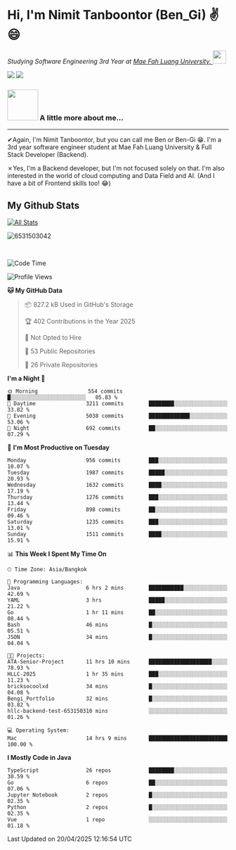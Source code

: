 # Hi, I'm Nimit Tanboontor (Ben_Gi) ✌😄
<p><em>Studying Software Engineering 3rd Year at <a href="https://en.mfu.ac.th/home.html"> Mae Fah Luang University.
</a><img src="https://media.giphy.com/media/WUlplcMpOCEmTGBtBW/giphy.gif" width="30"> </em></p>


[![](https://img.shields.io/badge/linkedin-%230077B5.svg?style=for-the-badge&logo=linkedin)]([https://www.linkedin.com/in/thanaphoom-babparn/](https://www.linkedin.com/in/nimit-tanbooutor-798139246/))
[![](https://img.shields.io/badge/Medium-12100E?style=for-the-badge&logo=medium&logoColor=white)](https://medium.com/@nimittanbooutor)

### <img src="https://media.giphy.com/media/VgCDAzcKvsR6OM0uWg/giphy.gif" width="70"> A little more about me...  

<hr> <!-- Horizontal line -->

&#10004;Again, I'm Nimit Tanboontor, but you can call me Ben or Ben-Gi 😁. I'm a 3rd year software engineer student at Mae Fah Luang University & Full Stack Developer (Backend).

&#10007;Yes, I'm a Backend developer, but I'm not focused solely on that. I'm also interested in the world of cloud computing and Data Field and AI. (And I have a bit of Frontend skills too! 😂)


## My Github Stats

[![All Stats](https://github-readme-stats.vercel.app/api?username=6531503042&show_icons=true&theme=algolia)](https://github.com/6531503042)

<p><img align="center" src="https://github-readme-streak-stats.herokuapp.com/?user=6531503042&" alt="6531503042" /></p>

<br />


<!--START_SECTION:waka-->
![Code Time](http://img.shields.io/badge/Code%20Time-477%20hrs%2035%20mins-blue)

![Profile Views](http://img.shields.io/badge/Profile%20Views-6-blue)

**🐱 My GitHub Data** 

> 📦 827.2 kB Used in GitHub's Storage 
 > 
> 🏆 402 Contributions in the Year 2025
 > 
> 🚫 Not Opted to Hire
 > 
> 📜 53 Public Repositories 
 > 
> 🔑 26 Private Repositories 
 > 
**I'm a Night 🦉** 

```text
🌞 Morning                554 commits         █░░░░░░░░░░░░░░░░░░░░░░░░   05.83 % 
🌆 Daytime                3211 commits        ████████░░░░░░░░░░░░░░░░░   33.82 % 
🌃 Evening                5038 commits        █████████████░░░░░░░░░░░░   53.06 % 
🌙 Night                  692 commits         ██░░░░░░░░░░░░░░░░░░░░░░░   07.29 % 
```
📅 **I'm Most Productive on Tuesday** 

```text
Monday                   956 commits         ███░░░░░░░░░░░░░░░░░░░░░░   10.07 % 
Tuesday                  1987 commits        █████░░░░░░░░░░░░░░░░░░░░   20.93 % 
Wednesday                1632 commits        ████░░░░░░░░░░░░░░░░░░░░░   17.19 % 
Thursday                 1276 commits        ███░░░░░░░░░░░░░░░░░░░░░░   13.44 % 
Friday                   898 commits         ██░░░░░░░░░░░░░░░░░░░░░░░   09.46 % 
Saturday                 1235 commits        ███░░░░░░░░░░░░░░░░░░░░░░   13.01 % 
Sunday                   1511 commits        ████░░░░░░░░░░░░░░░░░░░░░   15.91 % 
```


📊 **This Week I Spent My Time On** 

```text
🕑︎ Time Zone: Asia/Bangkok

💬 Programming Languages: 
Java                     6 hrs 2 mins        ███████████░░░░░░░░░░░░░░   42.69 % 
YAML                     3 hrs               █████░░░░░░░░░░░░░░░░░░░░   21.22 % 
Go                       1 hr 11 mins        ██░░░░░░░░░░░░░░░░░░░░░░░   08.44 % 
Bash                     46 mins             █░░░░░░░░░░░░░░░░░░░░░░░░   05.51 % 
JSON                     34 mins             █░░░░░░░░░░░░░░░░░░░░░░░░   04.04 % 

🐱‍💻 Projects: 
ATA-Senior-Project       11 hrs 10 mins      ████████████████████░░░░░   78.93 % 
HLLC-2025                1 hr 35 mins        ███░░░░░░░░░░░░░░░░░░░░░░   11.23 % 
bricksocoolxd            34 mins             █░░░░░░░░░░░░░░░░░░░░░░░░   04.08 % 
Bengi_Portfolio          32 mins             █░░░░░░░░░░░░░░░░░░░░░░░░   03.82 % 
hllc-backend-test-653150310 mins             ░░░░░░░░░░░░░░░░░░░░░░░░░   01.26 % 

💻 Operating System: 
Mac                      14 hrs 9 mins       █████████████████████████   100.00 % 
```

**I Mostly Code in Java** 

```text
TypeScript               26 repos            ████████░░░░░░░░░░░░░░░░░   30.59 % 
Go                       6 repos             ██░░░░░░░░░░░░░░░░░░░░░░░   07.06 % 
Jupyter Notebook         2 repos             █░░░░░░░░░░░░░░░░░░░░░░░░   02.35 % 
Python                   2 repos             █░░░░░░░░░░░░░░░░░░░░░░░░   02.35 % 
Vue                      1 repo              ░░░░░░░░░░░░░░░░░░░░░░░░░   01.18 % 
```




 Last Updated on 20/04/2025 12:16:54 UTC
<!--END_SECTION:waka-->
